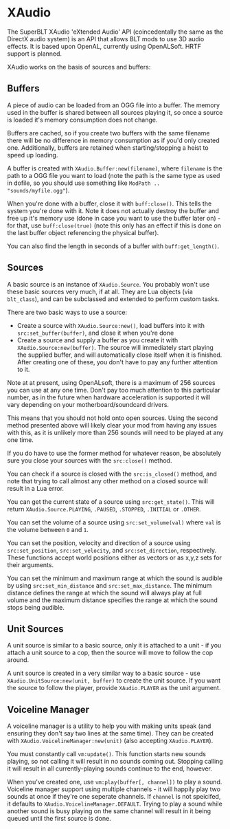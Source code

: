 # XAudio

The SuperBLT XAudio 'eXtended Audio' API (coincedentally the same as the DirectX audio system) is an API
that allows BLT mods to use 3D audio effects. It is based upon OpenAL, currently
using OpenALSoft. HRTF support is planned.

XAudio works on the basis of sources and buffers:

## Buffers

A piece of audio can be loaded from an OGG file into a buffer. The memory used in the buffer is shared between
all sources playing it, so once a source is loaded it's memory consumption does not change.

Buffers are cached, so if you create two buffers with the same filename there will be no difference in memory
consumption as if you'd only created one. Additionally, buffers are retained when starting/stopping a heist
to speed up loading.

A buffer is created with `XAudio.Buffer:new(filename)`, where `filename` is the path to a OGG file you
want to load (note the path is the same type as used in dofile, so you should use something
like `ModPath .. "sounds/myfile.ogg"`).

When you're done with a buffer, close it with `buff:close()`. This tells the system you're done with it. Note
it does not actually destroy the buffer and free up it's memory use (done in case you want to use the buffer
later on) - for that, use `buff:close(true)` (note this only has an effect if this is done on the last buffer
object referencing the physical buffer).

You can also find the length in seconds of a buffer with `buff:get_length()`.

## Sources

A basic source is an instance of `XAudio.Source`. You probably won't use these basic sources very much, if
at all. They are Lua objects (via `blt_class`), and can be subclassed and extended to perform custom tasks.

There are two basic ways to use a source:

- Create a source with `XAudio.Source:new()`, load buffers into it with `src:set_buffer(buffer)`, and
close it when you're done
- Create a source and supply a buffer as you create it with `XAudio.Source:new(buffer)`. The source
will immediately start playing the supplied buffer, and will automatically close itself when it is finished. After
creating one of these, you don't have to pay any further attention to it.

Note at at present, using OpenALsoft, there is a maximum of 256 sources you can use at any one time. Don't pay
too much attention to this particular number, as in the future when hardware acceleration is supported it will
vary depending on your motherboard/soundcard drivers.

This means that you should not hold onto open sources. Using the second method presented above will likely clear
your mod from having any issues with this, as it is unlikely more than 256 sounds will need to be played at any
one time.

If you do have to use the former method for whatever reason, be absolutely sure you close your sources with
the `src:close()` method.

You can check if a source is closed with the `src:is_closed()` method, and note that trying to call almost any
other method on a closed source will result in a Lua error.

You can get the current state of a source using `src:get_state()`. This will return `XAudio.Source.PLAYING`,
`.PAUSED`, `.STOPPED`, `.INITIAL` or `.OTHER`.

You can set the volume of a source using `src:set_volume(val)` where `val` is the volume between `0` and `1`.

You can set the position, velocity and direction of a source using `src:set_position`, `src:set_velocity`,
and `src:set_direction`, respectively. These functions accept world positions either as vectors or as x,y,z sets
for their arguments.

You can set the minimum and maximum range at which the sound is audible by using `src:set_min_distance` and
`src:set_max_distance`. The minimum distance defines the range at which the sound will always play at full
volume and the maximum distance specifies the range at which the sound stops being audible.

## Unit Sources

A unit source is similar to a basic source, only it is attached to a unit - if you attach a unit source to a cop,
then the source will move to follow the cop around.

A unit source is created in a very similar way to a basic source - use `XAudio.UnitSource:new(unit, buffer)` to create
the unit source. If you want the source to follow the player, provide `XAudio.PLAYER` as the unit argument.

## Voiceline Manager

A voiceline manager is a utility to help you with making units speak (and ensuring they don't say two lines at
the same time). They can be created with `XAudio.VoicelineManager:new(unit)` (also accepting `XAudio.PLAYER`).

You must constantly call `vm:update()`. This function starts new sounds playing, so not calling it will result
in no sounds coming out. Stopping calling it will result in all currently-playing sounds continue to the end, however.

When you've created one, use `vm:play(buffer[, channel])` to play a sound. Voiceline manager support using multiple
channels - it will happily play two sounds at once if they're one seperate channels. If `channel` is not
speicifed, it defaults to `XAudio.VoicelineManager.DEFAULT`. Trying to play a sound while another sound is busy
playing on the same channel will result in it being queued until the first source is done.
